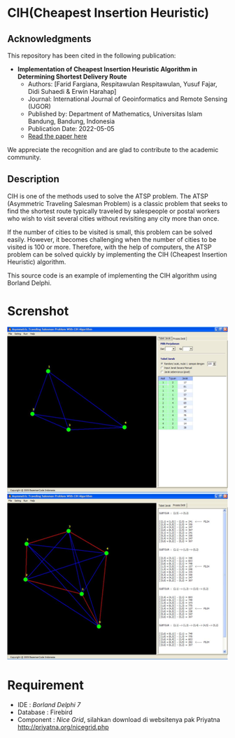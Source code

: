 # CIH(Cheapest Insertion Heuristic)

## Acknowledgments

This repository has been cited in the following publication:

- **Implementation of Cheapest Insertion Heuristic Algorithm in Determining Shortest Delivery Route**
  - Authors: [Farid Fargiana, Respitawulan Respitawulan, Yusuf Fajar, Didi Suhaedi & Erwin Harahap]
  - Journal: International Journal of Geoinformatics and Remote Sensing (IJGOR)
  - Published by: Department of Mathematics, Universitas Islam Bandung, Bandung, Indonesia
  - Publication Date: 2022-05-05
  - [Read the paper here](https://www.iorajournal.org/index.php/ijgor/article/view/137#:~:text=https%3A//github.com/hangga/CIH)

We appreciate the recognition and are glad to contribute to the academic community.

## Description

CIH is one of the methods used to solve the ATSP problem. The ATSP (Asymmetric Traveling Salesman Problem) is a classic problem that seeks to find the shortest route typically traveled by salespeople or postal workers who wish to visit several cities without revisiting any city more than once.

If the number of cities to be visited is small, this problem can be solved easily. However, it becomes challenging when the number of cities to be visited is 100 or more. Therefore, with the help of computers, the ATSP problem can be solved quickly by implementing the CIH (Cheapest Insertion Heuristic) algorithm.

This source code is an example of implementing the CIH algorithm using Borland Delphi.

# Screnshot
![alt tag](https://github.com/hangga/CIH/blob/master/doc/cih_new.jpg)
![alt tag](https://github.com/hangga/CIH/blob/master/doc/cih_real.jpg)

# Requirement
* IDE       : *Borland Delphi 7*
* Database  : Firebird
* Component : *Nice Grid*, silahkan download di websitenya pak Priyatna http://priyatna.org/nicegrid.php
